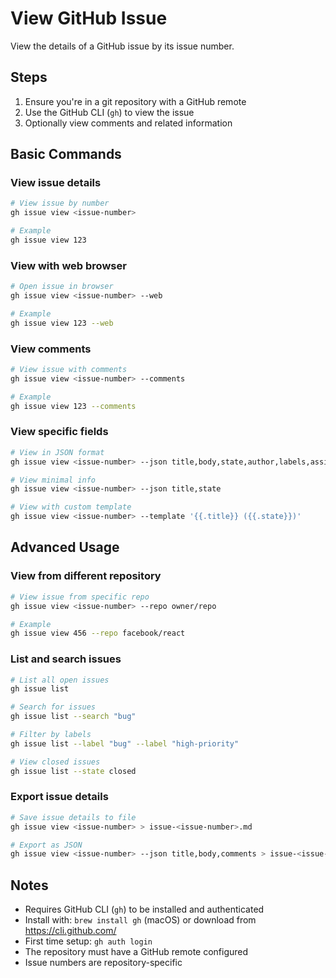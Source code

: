 # View GitHub Issue

View the details of a GitHub issue by its issue number.

## Steps

1. Ensure you're in a git repository with a GitHub remote
2. Use the GitHub CLI (`gh`) to view the issue
3. Optionally view comments and related information

## Basic Commands

### View issue details
```bash
# View issue by number
gh issue view <issue-number>

# Example
gh issue view 123
```

### View with web browser
```bash
# Open issue in browser
gh issue view <issue-number> --web

# Example
gh issue view 123 --web
```

### View comments
```bash
# View issue with comments
gh issue view <issue-number> --comments

# Example
gh issue view 123 --comments
```

### View specific fields
```bash
# View in JSON format
gh issue view <issue-number> --json title,body,state,author,labels,assignees,createdAt

# View minimal info
gh issue view <issue-number> --json title,state

# View with custom template
gh issue view <issue-number> --template '{{.title}} ({{.state}})'
```

## Advanced Usage

### View from different repository
```bash
# View issue from specific repo
gh issue view <issue-number> --repo owner/repo

# Example
gh issue view 456 --repo facebook/react
```

### List and search issues
```bash
# List all open issues
gh issue list

# Search for issues
gh issue list --search "bug"

# Filter by labels
gh issue list --label "bug" --label "high-priority"

# View closed issues
gh issue list --state closed
```

### Export issue details
```bash
# Save issue details to file
gh issue view <issue-number> > issue-<issue-number>.md

# Export as JSON
gh issue view <issue-number> --json title,body,comments > issue-<issue-number>.json
```

## Notes

- Requires GitHub CLI (`gh`) to be installed and authenticated
- Install with: `brew install gh` (macOS) or download from https://cli.github.com/
- First time setup: `gh auth login`
- The repository must have a GitHub remote configured
- Issue numbers are repository-specific